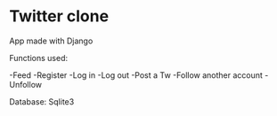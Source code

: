 # Twitter clone
App made with Django

Functions used:

-Feed 
-Register
-Log in
-Log out
-Post a Tw
-Follow another account
-Unfollow

Database: Sqlite3


